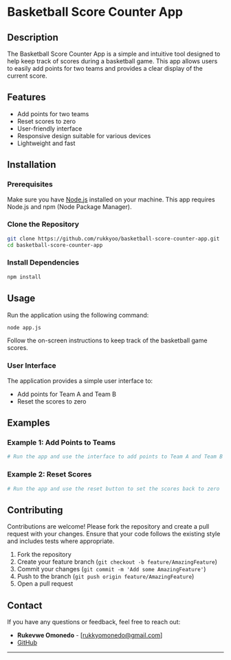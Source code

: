 # Basketball Score Counter App

## Description

The Basketball Score Counter App is a simple and intuitive tool designed to help keep track of scores during a basketball game. This app allows users to easily add points for two teams and provides a clear display of the current score.

## Features

- Add points for two teams
- Reset scores to zero
- User-friendly interface
- Responsive design suitable for various devices
- Lightweight and fast

## Installation

### Prerequisites

Make sure you have [Node.js](https://nodejs.org/) installed on your machine. This app requires Node.js and npm (Node Package Manager).

### Clone the Repository

```bash
git clone https://github.com/rukkyoo/basketball-score-counter-app.git
cd basketball-score-counter-app
```

### Install Dependencies

```bash
npm install
```

## Usage

Run the application using the following command:

```bash
node app.js
```

Follow the on-screen instructions to keep track of the basketball game scores.

### User Interface

The application provides a simple user interface to:

- Add points for Team A and Team B
- Reset the scores to zero

## Examples

### Example 1: Add Points to Teams

```bash
# Run the app and use the interface to add points to Team A and Team B
```

### Example 2: Reset Scores

```bash
# Run the app and use the reset button to set the scores back to zero
```

## Contributing

Contributions are welcome! Please fork the repository and create a pull request with your changes. Ensure that your code follows the existing style and includes tests where appropriate.

1. Fork the repository
2. Create your feature branch (`git checkout -b feature/AmazingFeature`)
3. Commit your changes (`git commit -m 'Add some AmazingFeature'`)
4. Push to the branch (`git push origin feature/AmazingFeature`)
5. Open a pull request

## Contact

If you have any questions or feedback, feel free to reach out:

- **Rukevwe Omonedo** - [rukkyomonedo@gmail.com]
- [GitHub](https://github.com/rukkyoo)

---
